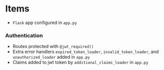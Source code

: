 # Items

-   `Flask` app configured in `app.py`

### Authentication

-   Routes protected with `@jwt_required()`
-   Extra error handlers `expired_token_loader`, `invalid_token_loader`, and `unauthorized_loader` added in `app.py`
-   Claims added to jwt token by `additional_claims_loader` in `app.py`
